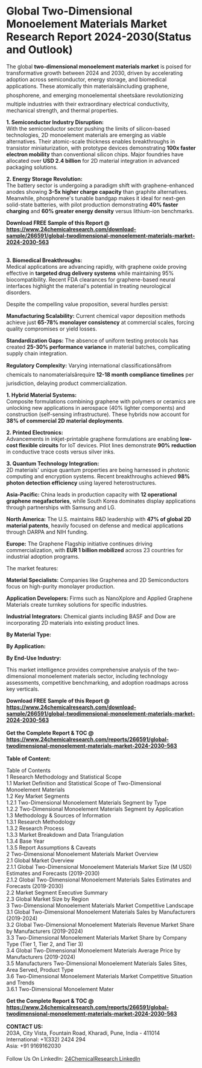 <h1>Global Two-Dimensional Monoelement Materials Market Research Report 2024-2030(Status and Outlook)</h1><p>The global <strong>two-dimensional monoelement materials market</strong> is poised for transformative growth between 2024 and 2030, driven by accelerating adoption across semiconductor, energy storage, and biomedical applications. These atomically thin materialsâincluding graphene, phosphorene, and emerging monoelemental sheetsâare revolutionizing multiple industries with their extraordinary electrical conductivity, mechanical strength, and thermal properties.</p><p><strong>1. Semiconductor Industry Disruption:</strong><br>
With the semiconductor sector pushing the limits of silicon-based technologies, 2D monoelement materials are emerging as viable alternatives. Their atomic-scale thickness enables breakthroughs in transistor miniaturization, with prototype devices demonstrating <strong>100x faster electron mobility</strong> than conventional silicon chips. Major foundries have allocated over <strong>USD 2.4 billion</strong> for 2D material integration in advanced packaging solutions.</p><p><strong>2. Energy Storage Revolution:</strong><br>
The battery sector is undergoing a paradigm shift with graphene-enhanced anodes showing <strong>3-5x higher charge capacity</strong> than graphite alternatives. Meanwhile, phosphorene's tunable bandgap makes it ideal for next-gen solid-state batteries, with pilot production demonstrating <strong>40% faster charging</strong> and <strong>60% greater energy density</strong> versus lithium-ion benchmarks.</p><div><b>Download FREE Sample of this Report @ 
            <a href="https://www.24chemicalresearch.com/download-sample/266591/global-twodimensional-monoelement-materials-market-2024-2030-563">
            https://www.24chemicalresearch.com/download-sample/266591/global-twodimensional-monoelement-materials-market-2024-2030-563</a></b></div><br><p><strong>3. Biomedical Breakthroughs:</strong><br>
Medical applications are advancing rapidly, with graphene oxide proving effective in <strong>targeted drug delivery systems</strong> while maintaining 95% biocompatibility. Recent FDA clearances for graphene-based neural interfaces highlight the material's potential in treating neurological disorders.</p><p>Despite the compelling value proposition, several hurdles persist:</p><p><strong>Manufacturing Scalability:</strong> Current chemical vapor deposition methods achieve just <strong>65-78% monolayer consistency</strong> at commercial scales, forcing quality compromises or yield losses.</p><p><strong>Standardization Gaps:</strong> The absence of uniform testing protocols has created <strong>25-30% performance variance</strong> in material batches, complicating supply chain integration.</p><p><strong>Regulatory Complexity:</strong> Varying international classificationsâfrom chemicals to nanomaterialsârequire <strong>12-18 month compliance timelines</strong> per jurisdiction, delaying product commercialization.</p><p><strong>1. Hybrid Material Systems:</strong><br>
Composite formulations combining graphene with polymers or ceramics are unlocking new applications in aerospace (40% lighter components) and construction (self-sensing infrastructure). These hybrids now account for <strong>38% of commercial 2D material deployments</strong>.</p><p><strong>2. Printed Electronics:</strong><br>
Advancements in inkjet-printable graphene formulations are enabling <strong>low-cost flexible circuits</strong> for IoT devices. Pilot lines demonstrate <strong>90% reduction</strong> in conductive trace costs versus silver inks.</p><p><strong>3. Quantum Technology Integration:</strong><br>
2D materials' unique quantum properties are being harnessed in photonic computing and encryption systems. Recent breakthroughs achieved <strong>98% photon detection efficiency</strong> using layered heterostructures.</p><p><strong>Asia-Pacific:</strong> China leads in production capacity with <strong>12 operational graphene megafactories</strong>, while South Korea dominates display applications through partnerships with Samsung and LG.</p><p><strong>North America:</strong> The U.S. maintains R&amp;D leadership with <strong>47% of global 2D material patents</strong>, heavily focused on defense and medical applications through DARPA and NIH funding.</p><p><strong>Europe:</strong> The Graphene Flagship initiative continues driving commercialization, with <strong>EUR 1 billion mobilized</strong> across 23 countries for industrial adoption programs.</p><p>The market features:</p><p><strong>Material Specialists:</strong> Companies like Graphenea and 2D Semiconductors focus on high-purity monolayer production.</p><p><strong>Application Developers:</strong> Firms such as NanoXplore and Applied Graphene Materials create turnkey solutions for specific industries.</p><p><strong>Industrial Integrators:</strong> Chemical giants including BASF and Dow are incorporating 2D materials into existing product lines.</p><p><strong>By Material Type:</strong></p><p><strong>By Application:</strong></p><p><strong>By End-Use Industry:</strong></p><p>This market intelligence provides comprehensive analysis of the two-dimensional monoelement materials sector, including technology assessments, competitive benchmarking, and adoption roadmaps across key verticals.</p><div><b>Download FREE Sample of this Report @ 
            <a href="https://www.24chemicalresearch.com/download-sample/266591/global-twodimensional-monoelement-materials-market-2024-2030-563">
            https://www.24chemicalresearch.com/download-sample/266591/global-twodimensional-monoelement-materials-market-2024-2030-563</a></b></div><br><div><b>Get the Complete Report & TOC @ 
            <a href="https://www.24chemicalresearch.com/reports/266591/global-twodimensional-monoelement-materials-market-2024-2030-563">
            https://www.24chemicalresearch.com/reports/266591/global-twodimensional-monoelement-materials-market-2024-2030-563</a></b></div><br>
            <b>Table of Content:</b><p>Table of Contents<br />
1 Research Methodology and Statistical Scope<br />
1.1 Market Definition and Statistical Scope of Two-Dimensional Monoelement Materials<br />
1.2 Key Market Segments<br />
1.2.1 Two-Dimensional Monoelement Materials Segment by Type<br />
1.2.2 Two-Dimensional Monoelement Materials Segment by Application<br />
1.3 Methodology & Sources of Information<br />
1.3.1 Research Methodology<br />
1.3.2 Research Process<br />
1.3.3 Market Breakdown and Data Triangulation<br />
1.3.4 Base Year<br />
1.3.5 Report Assumptions & Caveats<br />
2 Two-Dimensional Monoelement Materials Market Overview<br />
2.1 Global Market Overview<br />
2.1.1 Global Two-Dimensional Monoelement Materials Market Size (M USD) Estimates and Forecasts (2019-2030)<br />
2.1.2 Global Two-Dimensional Monoelement Materials Sales Estimates and Forecasts (2019-2030)<br />
2.2 Market Segment Executive Summary<br />
2.3 Global Market Size by Region<br />
3 Two-Dimensional Monoelement Materials Market Competitive Landscape<br />
3.1 Global Two-Dimensional Monoelement Materials Sales by Manufacturers (2019-2024)<br />
3.2 Global Two-Dimensional Monoelement Materials Revenue Market Share by Manufacturers (2019-2024)<br />
3.3 Two-Dimensional Monoelement Materials Market Share by Company Type (Tier 1, Tier 2, and Tier 3)<br />
3.4 Global Two-Dimensional Monoelement Materials Average Price by Manufacturers (2019-2024)<br />
3.5 Manufacturers Two-Dimensional Monoelement Materials Sales Sites, Area Served, Product Type<br />
3.6 Two-Dimensional Monoelement Materials Market Competitive Situation and Trends<br />
3.6.1 Two-Dimensional Monoelement Mater</p><div><b>Get the Complete Report & TOC @ 
            <a href="https://www.24chemicalresearch.com/reports/266591/global-twodimensional-monoelement-materials-market-2024-2030-563">
            https://www.24chemicalresearch.com/reports/266591/global-twodimensional-monoelement-materials-market-2024-2030-563</a></b></div><br><b>CONTACT US:</b><br>
            203A, City Vista, Fountain Road, Kharadi, Pune, India - 411014<br>
            International: +1(332) 2424 294<br>
            Asia: +91 9169162030 <br><br>
            Follow Us On LinkedIn: <a href="https://www.linkedin.com/company/24chemicalresearch/">24ChemicalResearch LinkedIn</a>